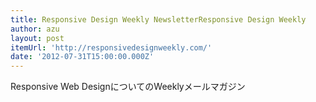 ```yaml
---
title: Responsive Design Weekly NewsletterResponsive Design Weekly
author: azu
layout: post
itemUrl: 'http://responsivedesignweekly.com/'
date: '2012-07-31T15:00:00.000Z'
---
```

Responsive Web DesignについてのWeeklyメールマガジン

